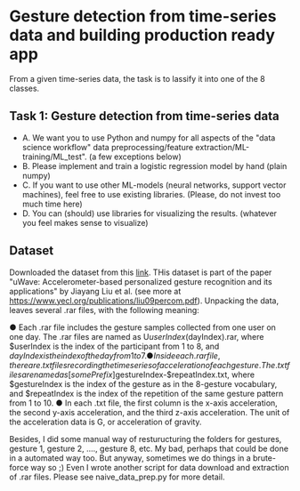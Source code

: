 # Gesture detection from time-series data and building production ready app
From a given time-series data, the task is to lassify it into one of the 8 classes. 


## Task 1: Gesture detection from time-series data 

  - A. We want you to use Python and numpy for all aspects of the "data science workflow" data preprocessing/feature extraction/ML-training/ML_test". (a few exceptions below)
  - B. Please implement and train a logistic regression model by hand (plain numpy)
  - C. If you want to use other ML-models (neural networks, support vector machines), feel free to use existing libraries. (Please, do not invest too much time here)
  - D. You can (should) use libraries for visualizing the results. (whatever you feel makes sense to visualize)

## Dataset
Downloaded the dataset from this [link](zhen-wang.appspot.com/rice/files/uwave/uWaveGestureLibrary.zip). THis dataset is part of the paper "uWave: Accelerometer-based personalized gesture recognition and its applications" by Jiayang Liu et al. (see more at https://www.yecl.org/publications/liu09percom.pdf). Unpacking the data, leaves several .rar files, with the following meaning:

● Each .rar file includes the gesture samples collected from one user on one day. The .rar files are named as U$userIndex ($dayIndex).rar, where $userIndex is the index of the participant from 1 to 8, and $dayIndex is the index of the day from 1 to 7.
● Inside each .rar file, there are .txt files recording the time series of acceleration of each gesture. The .txt files are named as [somePrefix]$gestureIndex-$repeatIndex.txt, where $gestureIndex is the index of the gesture as in the 8-gesture vocabulary, and $repeatIndex is the index of the repetition of the same gesture pattern from 1 to 10.
● In each .txt file, the first column is the x-axis acceleration, the second y-axis acceleration, and the third z-axis acceleration. The unit of the acceleration data is G, or acceleration of gravity. 

Besides, I did some manual way of resturucturing the folders for gestures, gesture 1, gesture 2, ...., gesture 8, etc. My bad, perhaps that could be done in a automated way too. But anyway, sometimes we do things in a brute-force way so ;) Even I wrote another script for data download and extraction of .rar files. Please see naive_data_prep.py for more detail. 

